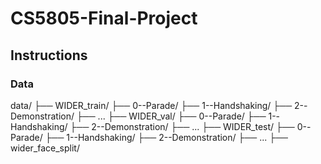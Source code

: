 # CS5805-Final-Project

## Instructions

### Data
data/
├── WIDER_train/
    ├── 0--Parade/
    ├── 1--Handshaking/
    ├── 2--Demonstration/
    ├── ...
├── WIDER_val/
    ├── 0--Parade/
    ├── 1--Handshaking/
    ├── 2--Demonstration/
    ├── ...
├── WIDER_test/
    ├── 0--Parade/
    ├── 1--Handshaking/
    ├── 2--Demonstration/
    ├── ...
├── wider_face_split/
